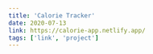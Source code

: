 ```yaml
---
title: 'Calorie Tracker'
date: 2020-07-13
link: https://calorie-app.netlify.app/
tags: ['link', 'project']
---
```

